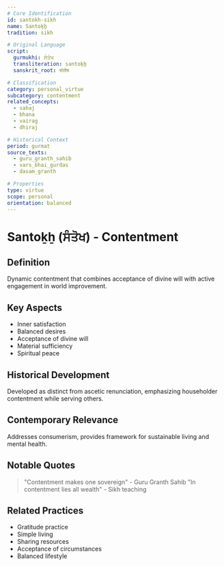 ```yaml
---
# Core Identification
id: santokh-sikh
name: Santoḵẖ
tradition: sikh

# Original Language
script:
  gurmukhi: ਸੰਤੋਖ
  transliteration: santoḵẖ
  sanskrit_root: संतोष

# Classification
category: personal_virtue
subcategory: contentment
related_concepts:
  - sahaj
  - bhana
  - vairag
  - dhiraj

# Historical Context
period: gurmat
source_texts:
  - guru_granth_sahib
  - vars_bhai_gurdas
  - dasam_granth

# Properties
type: virtue
scope: personal
orientation: balanced
---
```


# Santoḵẖ (ਸੰਤੋਖ) - Contentment

## Definition
Dynamic contentment that combines acceptance of divine will with active engagement in world improvement.

## Key Aspects
- Inner satisfaction
- Balanced desires
- Acceptance of divine will
- Material sufficiency
- Spiritual peace

## Historical Development
Developed as distinct from ascetic renunciation, emphasizing householder contentment while serving others.

## Contemporary Relevance
Addresses consumerism, provides framework for sustainable living and mental health.

## Notable Quotes
> "Contentment makes one sovereign" - Guru Granth Sahib
> "In contentment lies all wealth" - Sikh teaching

## Related Practices
- Gratitude practice
- Simple living
- Sharing resources
- Acceptance of circumstances
- Balanced lifestyle